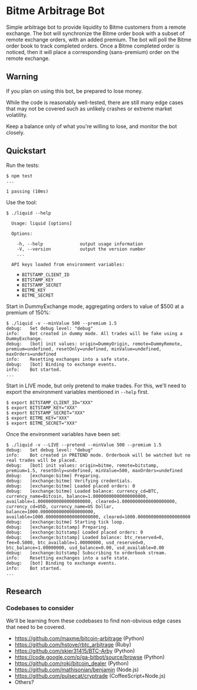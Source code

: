 # Bitme Arbitrage Bot

Simple arbitrage bot to provide liquidity to Bitme customers from a remote
exchange. The bot will synchronize the Bitme order book with a subset of remote
exchange orders, with an added premium. The bot will poll the Bitme order book
to track completed orders. Once a Bitme completed order is noticed, then it will
place a corresponding (sans-premium) order on the remote exchange.


## Warning

If you plan on using this bot, be prepared to lose money.

While the code is reasonably well-tested, there are still many edge cases that
may not be covered such as unlikely crashes or extreme market volatility.

Keep a balance only of what you're willing to lose, and monitor the bot closely.


## Quickstart

Run the tests:

```
$ npm test
...

1 passing (10ms)
```


Use the tool:

```
$ ./liquid --help

  Usage: liquid [options]

  Options:

    -h, --help              output usage information
    -V, --version           output the version number
    ...

  API keys loaded from environment variables:

    ✖ BITSTAMP_CLIENT_ID
    ✖ BITSTAMP_KEY
    ✖ BITSTAMP_SECRET
    ✖ BITME_KEY
    ✖ BITME_SECRET
```


Start in DummyExchange mode, aggregating orders to value of $500 at a premium of
150%:

```
$ ./liquid -v --minValue 500 --premium 1.5
debug:   Set debug level: "debug"
info:    Bot created in dummy mode. All trades will be fake using a DummyExchange.
debug:   [bot] init values: origin=DummyOrigin, remote=DummyRemote, premium=undefined, resetOnly=undefined, minValue=undefined, maxOrders=undefined
info:    Resetting exchanges into a safe state.
debug:   [bot] Binding to exchange events.
info:    Bot started.
...
```

Start in LIVE mode, but only pretend to make trades. For this, we'll need to
export the environment variables mentioned in `--help` first.

```
$ export BITSTAMP_CLIENT_ID="XXX"
$ export BITSTAMP_KEY="XXX"
$ export BITSTAMP_SECRET="XXX"
$ export BITME_KEY="XXX"
$ export BITME_SECRET="XXX"
```

Once the environment variables have been set:

```
$ ./liquid -v --LIVE --pretend --minValue 500 --premium 1.5
debug:   Set debug level: "debug"
info:    Bot created in PRETEND mode. Orderbook will be watched but no real trades will be placed.
debug:   [bot] init values: origin=bitme, remote=bitstamp, premium=1.5, resetOnly=undefined, minValue=500, maxOrders=undefined
debug:   [exchange:bitme] Preparing.
debug:   [exchange:bitme] Verifying credentials.
debug:   [exchange:bitme] Loaded placed orders: 0
debug:   [exchange:bitme] Loaded balance: currency_cd=BTC, currency_name=Bitcoin, balance=1.00000000000000000000, available=1.00000000000000000000, cleared=1.00000000000000000000, currency_cd=USD, currency_name=US Dollar, balance=1000.00000000000000000000, available=1000.00000000000000000000, cleared=1000.00000000000000000000
debug:   [exchange:bitme] Starting tick loop.
debug:   [exchange:bitstamp] Preparing.
debug:   [exchange:bitstamp] Loaded placed orders: 0
debug:   [exchange:bitstamp] Loaded balance: btc_reserved=0, fee=0.5000, btc_available=1.00000000, usd_reserved=0, btc_balance=1.00000000, usd_balance=0.00, usd_available=0.00
debug:   [exchange:bitstamp] Subscribing to orderbook stream.
info:    Resetting exchanges into a safe state.
debug:   [bot] Binding to exchange events.
info:    Bot started.
...
```


## Research

### Codebases to consider

We'll be learning from these codebases to find non-obvious edge cases that need to be covered.
* https://github.com/maxme/bitcoin-arbitrage (Python)
* https://github.com/hstove/rbtc_arbitrage (Ruby)
* https://github.com/skier31415/BTC-Arby (Python)
* https://code.google.com/p/ga-bitbot/source/browse (Python)
* https://github.com/rokj/bitcoin_dealer (Python)
* https://github.com/mathisonian/benjamin (Node.js)
* https://github.com/pulsecat/cryptrade (CoffeeScript+Node.js)
* Others?
